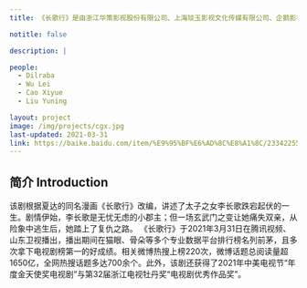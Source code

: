 ```yaml
---
title: 《长歌行》是由浙江华策影视股份有限公司、上海琰玉影视文化传媒有限公司、企鹅影视、上海琰然影视文化传媒有限公司联合出品，朱锐斌执导，裴雨飞担任编剧，迪丽热巴、吴磊领衔主演，刘宇宁、赵露思、方逸伦特别主演，易大千、曹曦月、库都斯江·艾尼娃尔、刘海宽主演，耿乐、王瑞昌、李光复、成泰燊特别出演，许榕真、俞梓嫣友情出演的古装传奇剧。

notitle: false

description: |

people:
  - Dilraba
  - Wu Lei
  - Cao Xiyue
  - Liu Yuning

layout: project
image: /img/projects/cgx.jpg
last-updated: 2021-03-31
link: https://baike.baidu.com/item/%E9%95%BF%E6%AD%8C%E8%A1%8C/23342255
---
```


## 简介 Introduction
该剧根据夏达的同名漫画《长歌行》改编，讲述了太子之女李长歌跌宕起伏的一生。剧情伊始，李长歌是无忧无虑的小郡主；但一场玄武门之变让她痛失双亲，从险象中逃生后，她踏上了复仇之路。
《长歌行》于2021年3月31日在腾讯视频、山东卫视播出，播出期间在猫眼、骨朵等多个专业数据平台排行榜名列前茅，且多次拿下电视剧榜第一的好成绩。相关微博热搜上榜220次，微博话题总阅读量超1650亿，全网热搜话题多达700余个。此外，该剧还获得了2021年中美电视节“年度金天使奖电视剧”与第32届浙江电视牡丹奖“电视剧优秀作品奖”。

